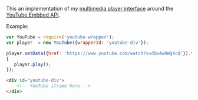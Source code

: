 This an implementation of my [multimedia player interface](https://github.com/adinan-cenci/js-multimedia-player-interface) around the [YouTube Embbed API](https://developers.google.com/youtube/iframe_api_reference).

Example:

```js
var YouTube = require('youtube-wrapper');
var player 	= new YouTube({wrapperId: 'youtube-div'});

player.setData({href: 'https://www.youtube.com/watch?v=dQw4w9WgXcQ'}).then( => 
{
   player.play();                                                                        
});
```

```html
<div id="youtube-div">
    <!-- YouTube iframe here -->
</div>
```


